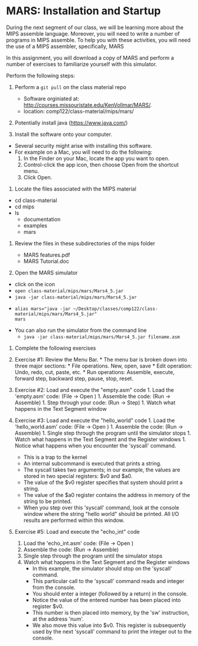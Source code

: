 # MARS: Installation and Startup

During the next segment of our class, we will be learning more about the MIPS assemble language.  Moreover, you will need to write a number of programs in MIPS assemble.  To help you with these activities, you will need the use of a MIPS assembler, specifically, MARS

In this assignment, you will download a copy of MARS and perform a number of exercises to familiarize yourself with this simulator.  

Perform the following steps:

1. Perform a ``git pull`` on the class material repo
   * Software orginiated at: http://courses.missouristate.edu/KenVollmar/MARS/.
   * location: comp122/class-material/mips/mars/

1. Potentially install java (https://www.java.com/)

1. Install the software onto your computer.
  * Several security might arise with installing this software.
  * For example on a Mac, you will need to do the following:
    1. In the Finder on your Mac, locate the app you want to open.
    1. Control-click the app icon, then choose Open from the shortcut menu.
    1. Click Open.

1. Locate the files associated with the MIPS material
  * cd class-material
  * cd mips
  * ls 
    * documentation
    * examples
    * mars

1. Review the files in these subdirectories of the mips folder
   * MARS features.pdf
   * MARS Tutorial.doc

1. Open the MARS simulator
  * click on the icon
  * ``open class-material/mips/mars/Mars4_5.jar``
  * ``java -jar class-material/mips/mars/Mars4_5.jar ``
  * 
    ```
    alias mars="java -jar ~/Desktop/classes/comp122/class-material/mips/mars/Mars4_5.jar"
    mars
    ```
  * You can also run the simulator from the command line
    * ``java -jar class-material/mips/mars/Mars4_5.jar filename.asm``

1. Complete the following exercises

  1. Exercise #1:  Review the Menu Bar.
    * The menu bar is broken down into three major sections: 
    * File operations.  New, open, save
    * Edit operation: Undo, redo, cut, paste, etc.
    * Run operations: Assemble, execute, forward step, backward step, pause, stop, reset.
 
  1. Exercise #2: Load and execute the "empty.asm" code
    1. Load the 'empty.asm' code:  (File -> Open )
    1. Assemble the code: (Run -> Assemble)
    1. Step through your code:  (Run -> Step)
    1. Watch what happens in the Text Segment window
 
  1. Exercise #3: Load and execute the "hello_world" code
    1. Load the 'hello_world.asm' code:  (File -> Open )
    1. Assemble the code: (Run -> Assemble)
    1. Single step through the program until the simulator stops
    1. Watch what happens in the Text Segment and the Register windows
    1. Notice what happens when you encounter the 'syscall' command.
       * This is a trap to the kernel
       * An internal subcommand is executed that prints a string. 
       * The syscall takes two arguments; in our example, the values are stored in two special registers:  $v0 and $a0.  
       * The value of the $v0 register specifies that system should print a string.  
       * The value of the $a0 register contains the address in memory of the string to be printed.
       * When you step over this 'syscall' command, look at the console window where the string "hello world" should be printed.  All I/O results are performed within this window.

  1. Exercise #5: Load and execute the "echo_int" code
     1. Load the 'echo_int.asm' code:  (File -> Open )
     1. Assemble the code: (Run -> Assemble)
     1. Single step through the program until the simulator stops
     1. Watch what happens in the Text Segment and the Register windows
        * In this example, the simulator should stop on the 'syscall' command.  
        * This particular call to the 'syscall' command reads and integer from the console.  
        * You should enter a integer (followed by a return) in the console.  
        * Notice the value of the entered number has been placed into register $v0. 
        * This number is then placed into memory, by the 'sw' instruction, at the address 'num'.  
        * We also move this value into $v0.  This register is subsequently used by the next 'syscall' command to print the integer out to the console.

 